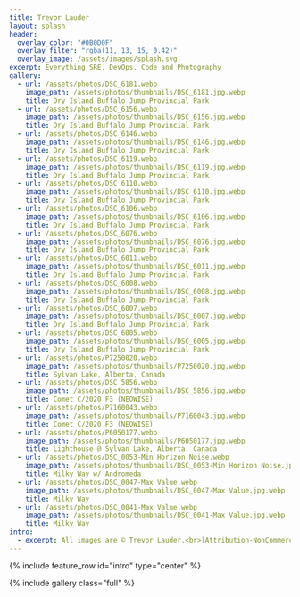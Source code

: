 ```yaml
---
title: Trevor Lauder
layout: splash
header:
  overlay_color: "#0B0D0F"
  overlay_filter: "rgba(11, 13, 15, 0.42)"
  overlay_image: /assets/images/splash.svg
excerpt: Everything SRE, DevOps, Code and Photography
gallery:
  - url: /assets/photos/DSC_6181.webp
    image_path: /assets/photos/thumbnails/DSC_6181.jpg.webp
    title: Dry Island Buffalo Jump Provincial Park
  - url: /assets/photos/DSC_6156.webp
    image_path: /assets/photos/thumbnails/DSC_6156.jpg.webp
    title: Dry Island Buffalo Jump Provincial Park
  - url: /assets/photos/DSC_6146.webp
    image_path: /assets/photos/thumbnails/DSC_6146.jpg.webp
    title: Dry Island Buffalo Jump Provincial Park
  - url: /assets/photos/DSC_6119.webp
    image_path: /assets/photos/thumbnails/DSC_6119.jpg.webp
    title: Dry Island Buffalo Jump Provincial Park
  - url: /assets/photos/DSC_6110.webp
    image_path: /assets/photos/thumbnails/DSC_6110.jpg.webp
    title: Dry Island Buffalo Jump Provincial Park
  - url: /assets/photos/DSC_6106.webp
    image_path: /assets/photos/thumbnails/DSC_6106.jpg.webp
    title: Dry Island Buffalo Jump Provincial Park
  - url: /assets/photos/DSC_6076.webp
    image_path: /assets/photos/thumbnails/DSC_6076.jpg.webp
    title: Dry Island Buffalo Jump Provincial Park
  - url: /assets/photos/DSC_6011.webp
    image_path: /assets/photos/thumbnails/DSC_6011.jpg.webp
    title: Dry Island Buffalo Jump Provincial Park
  - url: /assets/photos/DSC_6008.webp
    image_path: /assets/photos/thumbnails/DSC_6008.jpg.webp
    title: Dry Island Buffalo Jump Provincial Park
  - url: /assets/photos/DSC_6007.webp
    image_path: /assets/photos/thumbnails/DSC_6007.jpg.webp
    title: Dry Island Buffalo Jump Provincial Park
  - url: /assets/photos/DSC_6005.webp
    image_path: /assets/photos/thumbnails/DSC_6005.jpg.webp
    title: Dry Island Buffalo Jump Provincial Park
  - url: /assets/photos/P7250020.webp
    image_path: /assets/photos/thumbnails/P7250020.jpg.webp
    title: Sylvan Lake, Alberta, Canada
  - url: /assets/photos/DSC_5856.webp
    image_path: /assets/photos/thumbnails/DSC_5856.jpg.webp
    title: Comet C/2020 F3 (NEOWISE)
  - url: /assets/photos/P7160043.webp
    image_path: /assets/photos/thumbnails/P7160043.jpg.webp
    title: Comet C/2020 F3 (NEOWISE)
  - url: /assets/photos/P6050177.webp
    image_path: /assets/photos/thumbnails/P6050177.jpg.webp
    title: Lighthouse @ Sylvan Lake, Alberta, Canada
  - url: /assets/photos/DSC_0053-Min Horizon Noise.webp
    image_path: /assets/photos/thumbnails/DSC_0053-Min Horizon Noise.jpg.webp
    title: Milky Way w/ Andromeda
  - url: /assets/photos/DSC_0047-Max Value.webp
    image_path: /assets/photos/thumbnails/DSC_0047-Max Value.jpg.webp
    title: Milky Way
  - url: /assets/photos/DSC_0041-Max Value.webp
    image_path: /assets/photos/thumbnails/DSC_0041-Max Value.jpg.webp
    title: Milky Way
intro:
  - excerpt: All images are © Trevor Lauder.<br>[Attribution-NonCommercial-NoDerivatives 4.0 International (CC BY-NC-ND 4.0)](https://creativecommons.org/licenses/by-nc-nd/4.0/)
---
```


{% include feature_row id="intro" type="center" %}

{% include gallery class="full" %}
